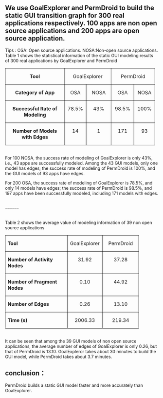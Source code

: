 We use GoalExplorer and PermDroid to build the static GUI transition graph for 300 real applications respectively.  100 apps are non open source applications and 200 apps are open source application.
-------  
Tips :     OSA: Open source applications.        NOSA:Non-open source applications.  <br>
Table 1 shows the statistical information of the static GUI modeling results of 300 real applications by GoalExplorer and PermDroid <br>

<table class="MsoTableGrid" border="1" cellspacing="0" cellpadding="0" style="border-collapse:collapse;border:none;mso-border-alt:solid windowtext .5pt;
 mso-yfti-tbllook:1184;mso-padding-alt:0cm 5.4pt 0cm 5.4pt">
 <tbody><tr style="mso-yfti-irow:0;mso-yfti-firstrow:yes;height:13.0pt">
  <td width="179" valign="top" style="width:134.3pt;border:solid windowtext 1.0pt;
  mso-border-alt:solid windowtext .5pt;padding:0cm 5.4pt 0cm 5.4pt;height:13.0pt">
  <p class="MsoNormal" align="center" style="text-align:center"><b style="mso-bidi-font-weight:normal"><span lang="EN-US" style="mso-bidi-font-size:
  10.5pt;mso-bidi-font-family:&quot;Times New Roman&quot;;mso-bidi-theme-font:minor-bidi">Tool<o:p></o:p></span></b></p>
  </td>
  <td width="123" colspan="2" valign="top" style="width:92.1pt;border:solid windowtext 1.0pt;
  border-left:none;mso-border-left-alt:solid windowtext .5pt;mso-border-alt:
  solid windowtext .5pt;padding:0cm 5.4pt 0cm 5.4pt;height:13.0pt">
  <p class="MsoNormal" align="center" style="text-align:center"><span class="SpellE"><span lang="EN-US" style="mso-bidi-font-size:10.5pt;mso-bidi-font-family:&quot;Times New Roman&quot;;
  mso-bidi-theme-font:minor-bidi">GoalExplorer</span></span><span lang="EN-US" style="mso-bidi-font-size:10.5pt;mso-bidi-font-family:&quot;Times New Roman&quot;;
  mso-bidi-theme-font:minor-bidi"><o:p></o:p></span></p>
  </td>
  <td width="113" colspan="2" valign="top" style="width:3.0cm;border:solid windowtext 1.0pt;
  border-left:none;mso-border-left-alt:solid windowtext .5pt;mso-border-alt:
  solid windowtext .5pt;padding:0cm 5.4pt 0cm 5.4pt;height:13.0pt">
  <p class="MsoNormal" align="center" style="text-align:center"><span class="SpellE"><span lang="EN-US" style="mso-bidi-font-size:10.5pt;mso-bidi-font-family:&quot;Times New Roman&quot;;
  mso-bidi-theme-font:minor-bidi">PermDroid</span></span><span lang="EN-US" style="mso-bidi-font-size:10.5pt;mso-bidi-font-family:&quot;Times New Roman&quot;;
  mso-bidi-theme-font:minor-bidi"><o:p></o:p></span></p>
  </td>
 </tr>
 <tr style="mso-yfti-irow:1">
  <td width="179" valign="top" style="width:134.3pt;border:solid windowtext 1.0pt;
  border-top:none;mso-border-top-alt:solid windowtext .5pt;mso-border-alt:solid windowtext .5pt;
  padding:0cm 5.4pt 0cm 5.4pt">
  <p class="MsoNormal" align="center" style="text-align:center"><b style="mso-bidi-font-weight:normal"><span lang="EN-US" style="mso-bidi-font-size:
  10.5pt;mso-bidi-font-family:&quot;Times New Roman&quot;;mso-bidi-theme-font:minor-bidi">Category
  of App<o:p></o:p></span></b></p>
  </td>
  <td width="57" valign="top" style="width:42.5pt;border-top:none;border-left:none;
  border-bottom:solid windowtext 1.0pt;border-right:solid windowtext 1.0pt;
  mso-border-top-alt:solid windowtext .5pt;mso-border-left-alt:solid windowtext .5pt;
  mso-border-alt:solid windowtext .5pt;padding:0cm 5.4pt 0cm 5.4pt">
  <p class="MsoNormal" align="center" style="text-align:center"><span lang="EN-US" style="mso-bidi-font-size:10.5pt;mso-bidi-font-family:&quot;Times New Roman&quot;;
  mso-bidi-theme-font:minor-bidi">OSA<o:p></o:p></span></p>
  </td>
  <td width="66" valign="top" style="width:49.6pt;border-top:none;border-left:none;
  border-bottom:solid windowtext 1.0pt;border-right:solid windowtext 1.0pt;
  mso-border-top-alt:solid windowtext .5pt;mso-border-left-alt:solid windowtext .5pt;
  mso-border-alt:solid windowtext .5pt;padding:0cm 5.4pt 0cm 5.4pt">
  <p class="MsoNormal" align="center" style="text-align:center"><span lang="EN-US" style="mso-bidi-font-size:10.5pt;mso-bidi-font-family:&quot;Times New Roman&quot;;
  mso-bidi-theme-font:minor-bidi">NOSA<o:p></o:p></span></p>
  </td>
  <td width="60" valign="top" style="width:45.1pt;border-top:none;border-left:none;
  border-bottom:solid windowtext 1.0pt;border-right:solid windowtext 1.0pt;
  mso-border-top-alt:solid windowtext .5pt;mso-border-left-alt:solid windowtext .5pt;
  mso-border-alt:solid windowtext .5pt;padding:0cm 5.4pt 0cm 5.4pt">
  <p class="MsoNormal" align="center" style="text-align:center"><span lang="EN-US" style="mso-bidi-font-size:10.5pt;mso-bidi-font-family:&quot;Times New Roman&quot;;
  mso-bidi-theme-font:minor-bidi">OSA<o:p></o:p></span></p>
  </td>
  <td width="53" valign="top" style="width:39.95pt;border-top:none;border-left:
  none;border-bottom:solid windowtext 1.0pt;border-right:solid windowtext 1.0pt;
  mso-border-top-alt:solid windowtext .5pt;mso-border-left-alt:solid windowtext .5pt;
  mso-border-alt:solid windowtext .5pt;padding:0cm 5.4pt 0cm 5.4pt">
  <p class="MsoNormal" align="center" style="text-align:center"><span lang="EN-US" style="mso-bidi-font-size:10.5pt;mso-bidi-font-family:&quot;Times New Roman&quot;;
  mso-bidi-theme-font:minor-bidi">NOSA<o:p></o:p></span></p>
  </td>
 </tr>
 <tr style="mso-yfti-irow:2">
  <td width="179" valign="top" style="width:134.3pt;border:solid windowtext 1.0pt;
  border-top:none;mso-border-top-alt:solid windowtext .5pt;mso-border-alt:solid windowtext .5pt;
  padding:0cm 5.4pt 0cm 5.4pt">
  <p class="MsoNormal" align="center" style="text-align:center"><b style="mso-bidi-font-weight:normal"><span lang="EN-US" style="mso-bidi-font-size:
  10.5pt;mso-bidi-font-family:&quot;Times New Roman&quot;;mso-bidi-theme-font:minor-bidi">Successful
  Rate of</span><span lang="EN-US"> </span></b><b style="mso-bidi-font-weight:
  normal"><span lang="EN-US" style="mso-bidi-font-size:10.5pt;mso-bidi-font-family:
  &quot;Times New Roman&quot;;mso-bidi-theme-font:minor-bidi">Modeling<o:p></o:p></span></b></p>
  </td>
  <td width="57" valign="top" style="width:42.5pt;border-top:none;border-left:none;
  border-bottom:solid windowtext 1.0pt;border-right:solid windowtext 1.0pt;
  mso-border-top-alt:solid windowtext .5pt;mso-border-left-alt:solid windowtext .5pt;
  mso-border-alt:solid windowtext .5pt;padding:0cm 5.4pt 0cm 5.4pt">
  <p class="MsoNormal" align="center" style="text-align:center"><span lang="EN-US" style="mso-bidi-font-size:10.5pt;mso-bidi-font-family:&quot;Times New Roman&quot;;
  mso-bidi-theme-font:minor-bidi">78.5%<o:p></o:p></span></p>
  </td>
  <td width="66" valign="top" style="width:49.6pt;border-top:none;border-left:none;
  border-bottom:solid windowtext 1.0pt;border-right:solid windowtext 1.0pt;
  mso-border-top-alt:solid windowtext .5pt;mso-border-left-alt:solid windowtext .5pt;
  mso-border-alt:solid windowtext .5pt;padding:0cm 5.4pt 0cm 5.4pt">
  <p class="MsoNormal" align="center" style="text-align:center"><span lang="EN-US" style="mso-bidi-font-size:10.5pt;mso-bidi-font-family:&quot;Times New Roman&quot;;
  mso-bidi-theme-font:minor-bidi">43%<o:p></o:p></span></p>
  </td>
  <td width="60" valign="top" style="width:45.1pt;border-top:none;border-left:none;
  border-bottom:solid windowtext 1.0pt;border-right:solid windowtext 1.0pt;
  mso-border-top-alt:solid windowtext .5pt;mso-border-left-alt:solid windowtext .5pt;
  mso-border-alt:solid windowtext .5pt;padding:0cm 5.4pt 0cm 5.4pt">
  <p class="MsoNormal" align="center" style="text-align:center"><span lang="EN-US" style="mso-bidi-font-size:10.5pt;mso-bidi-font-family:&quot;Times New Roman&quot;;
  mso-bidi-theme-font:minor-bidi">98.5%<o:p></o:p></span></p>
  </td>
  <td width="53" valign="top" style="width:39.95pt;border-top:none;border-left:
  none;border-bottom:solid windowtext 1.0pt;border-right:solid windowtext 1.0pt;
  mso-border-top-alt:solid windowtext .5pt;mso-border-left-alt:solid windowtext .5pt;
  mso-border-alt:solid windowtext .5pt;padding:0cm 5.4pt 0cm 5.4pt">
  <p class="MsoNormal" align="center" style="text-align:center"><span lang="EN-US" style="mso-bidi-font-size:10.5pt;mso-bidi-font-family:&quot;Times New Roman&quot;;
  mso-bidi-theme-font:minor-bidi">100%<o:p></o:p></span></p>
  </td>
 </tr>
 <tr style="mso-yfti-irow:3;mso-yfti-lastrow:yes">
  <td width="179" valign="top" style="width:134.3pt;border:solid windowtext 1.0pt;
  border-top:none;mso-border-top-alt:solid windowtext .5pt;mso-border-alt:solid windowtext .5pt;
  padding:0cm 5.4pt 0cm 5.4pt">
  <p class="MsoNormal" align="center" style="text-align:center"><b style="mso-bidi-font-weight:normal"><span lang="EN-US" style="mso-bidi-font-size:
  10.5pt;mso-bidi-font-family:&quot;Times New Roman&quot;;mso-bidi-theme-font:minor-bidi">Number
  of Models with Edges<o:p></o:p></span></b></p>
  </td>
  <td width="57" valign="top" style="width:42.5pt;border-top:none;border-left:none;
  border-bottom:solid windowtext 1.0pt;border-right:solid windowtext 1.0pt;
  mso-border-top-alt:solid windowtext .5pt;mso-border-left-alt:solid windowtext .5pt;
  mso-border-alt:solid windowtext .5pt;padding:0cm 5.4pt 0cm 5.4pt">
  <p class="MsoNormal" align="center" style="text-align:center"><span lang="EN-US" style="mso-bidi-font-size:10.5pt;mso-bidi-font-family:&quot;Times New Roman&quot;;
  mso-bidi-theme-font:minor-bidi">14<o:p></o:p></span></p>
  </td>
  <td width="66" valign="top" style="width:49.6pt;border-top:none;border-left:none;
  border-bottom:solid windowtext 1.0pt;border-right:solid windowtext 1.0pt;
  mso-border-top-alt:solid windowtext .5pt;mso-border-left-alt:solid windowtext .5pt;
  mso-border-alt:solid windowtext .5pt;padding:0cm 5.4pt 0cm 5.4pt">
  <p class="MsoNormal" align="center" style="text-align:center"><span lang="EN-US" style="mso-bidi-font-size:10.5pt;mso-bidi-font-family:&quot;Times New Roman&quot;;
  mso-bidi-theme-font:minor-bidi">1<o:p></o:p></span></p>
  </td>
  <td width="60" valign="top" style="width:45.1pt;border-top:none;border-left:none;
  border-bottom:solid windowtext 1.0pt;border-right:solid windowtext 1.0pt;
  mso-border-top-alt:solid windowtext .5pt;mso-border-left-alt:solid windowtext .5pt;
  mso-border-alt:solid windowtext .5pt;padding:0cm 5.4pt 0cm 5.4pt">
  <p class="MsoNormal" align="center" style="text-align:center"><span lang="EN-US" style="mso-bidi-font-size:10.5pt;mso-bidi-font-family:&quot;Times New Roman&quot;;
  mso-bidi-theme-font:minor-bidi">171<o:p></o:p></span></p>
  </td>
  <td width="53" valign="top" style="width:39.95pt;border-top:none;border-left:
  none;border-bottom:solid windowtext 1.0pt;border-right:solid windowtext 1.0pt;
  mso-border-top-alt:solid windowtext .5pt;mso-border-left-alt:solid windowtext .5pt;
  mso-border-alt:solid windowtext .5pt;padding:0cm 5.4pt 0cm 5.4pt">
  <p class="MsoNormal" align="center" style="text-align:center"><span lang="EN-US" style="mso-bidi-font-size:10.5pt;mso-bidi-font-family:&quot;Times New Roman&quot;;
  mso-bidi-theme-font:minor-bidi">93<o:p></o:p></span></p>
  </td>
 </tr>
</tbody></table>

<br>
For 100 NOSA, the success rate of modeling of GoalExplorer is only 43%, i.e., 43 apps are successfully modeled. Among the 43 GUI models, only one model has edges; the success rate of modeling of PermDroid is 100%, and the GUI models of 93 apps have edges.

For 200 OSA, the success rate of modeling of GoalExplorer is 78.5%, and only 14 models have edges; the success rate of PermDroid is 98.5%, and 197 apps have been successfully modeled, including 171 models with edges.
<br>

<br>
-------  

<br> Table 2 shows the average value of modeling information of 39 non open source applications

<table class="MsoTableGrid" border="1" cellspacing="0" cellpadding="0" style="border-collapse:collapse;border:none;mso-border-alt:solid windowtext .5pt;
 mso-yfti-tbllook:1184;mso-padding-alt:0cm 5.4pt 0cm 5.4pt">
 <tbody><tr style="mso-yfti-irow:0;mso-yfti-firstrow:yes">
  <td width="188" valign="top" style="width:141.35pt;border:solid windowtext 1.0pt;
  mso-border-alt:solid windowtext .5pt;padding:0cm 5.4pt 0cm 5.4pt">
  <p class="MsoNormal"><b style="mso-bidi-font-weight:normal"><span lang="EN-US" style="font-size:12.0pt;mso-bidi-font-size:15.0pt;mso-bidi-font-family:&quot;Times New Roman&quot;;
  mso-bidi-theme-font:minor-bidi">Tool<o:p></o:p></span></b></p>
  </td>
  <td width="100" valign="top" style="width:75.15pt;border:solid windowtext 1.0pt;
  border-left:none;mso-border-left-alt:solid windowtext .5pt;mso-border-alt:
  solid windowtext .5pt;padding:0cm 5.4pt 0cm 5.4pt">
  <p class="MsoNormal" align="center" style="text-align:center"><span class="SpellE"><span lang="EN-US" style="mso-bidi-font-size:10.5pt;mso-bidi-font-family:&quot;Times New Roman&quot;;
  mso-bidi-theme-font:minor-bidi">GoalExplorer</span></span><span lang="EN-US" style="font-size:12.0pt;mso-bidi-font-size:15.0pt;mso-bidi-font-family:&quot;Times New Roman&quot;;
  mso-bidi-theme-font:minor-bidi"><o:p></o:p></span></p>
  </td>
  <td width="104" valign="top" style="width:78.3pt;border:solid windowtext 1.0pt;
  border-left:none;mso-border-left-alt:solid windowtext .5pt;mso-border-alt:
  solid windowtext .5pt;padding:0cm 5.4pt 0cm 5.4pt">
  <p class="MsoNormal" align="center" style="text-align:center"><span class="SpellE"><span lang="EN-US" style="mso-bidi-font-size:10.5pt;mso-bidi-font-family:&quot;Times New Roman&quot;;
  mso-bidi-theme-font:minor-bidi">PermDroid</span></span><span lang="EN-US" style="font-size:12.0pt;mso-bidi-font-size:15.0pt;mso-bidi-font-family:&quot;Times New Roman&quot;;
  mso-bidi-theme-font:minor-bidi"><o:p></o:p></span></p>
  </td>
 </tr>
 <tr style="mso-yfti-irow:1">
  <td width="188" valign="top" style="width:141.35pt;border:solid windowtext 1.0pt;
  border-top:none;mso-border-top-alt:solid windowtext .5pt;mso-border-alt:solid windowtext .5pt;
  padding:0cm 5.4pt 0cm 5.4pt">
  <p class="MsoNormal"><b style="mso-bidi-font-weight:normal"><span lang="EN-US" style="mso-bidi-font-size:10.5pt;mso-bidi-font-family:&quot;Times New Roman&quot;;
  mso-bidi-theme-font:minor-bidi">Number of Activity Nodes<o:p></o:p></span></b></p>
  </td>
  <td width="100" valign="top" style="width:75.15pt;border-top:none;border-left:
  none;border-bottom:solid windowtext 1.0pt;border-right:solid windowtext 1.0pt;
  mso-border-top-alt:solid windowtext .5pt;mso-border-left-alt:solid windowtext .5pt;
  mso-border-alt:solid windowtext .5pt;padding:0cm 5.4pt 0cm 5.4pt">
  <p class="MsoNormal" align="center" style="text-align:center"><span lang="EN-US" style="mso-bidi-font-size:10.5pt;mso-bidi-font-family:&quot;Times New Roman&quot;;
  mso-bidi-theme-font:minor-bidi">31.92<o:p></o:p></span></p>
  </td>
  <td width="104" valign="top" style="width:78.3pt;border-top:none;border-left:
  none;border-bottom:solid windowtext 1.0pt;border-right:solid windowtext 1.0pt;
  mso-border-top-alt:solid windowtext .5pt;mso-border-left-alt:solid windowtext .5pt;
  mso-border-alt:solid windowtext .5pt;padding:0cm 5.4pt 0cm 5.4pt">
  <p class="MsoNormal" align="center" style="text-align:center"><span lang="EN-US" style="mso-bidi-font-size:10.5pt;mso-bidi-font-family:&quot;Times New Roman&quot;;
  mso-bidi-theme-font:minor-bidi">37.28<o:p></o:p></span></p>
  </td>
 </tr>
 <tr style="mso-yfti-irow:2">
  <td width="188" valign="top" style="width:141.35pt;border:solid windowtext 1.0pt;
  border-top:none;mso-border-top-alt:solid windowtext .5pt;mso-border-alt:solid windowtext .5pt;
  padding:0cm 5.4pt 0cm 5.4pt">
  <p class="MsoNormal"><b style="mso-bidi-font-weight:normal"><span lang="EN-US" style="mso-bidi-font-size:10.5pt;mso-bidi-font-family:&quot;Times New Roman&quot;;
  mso-bidi-theme-font:minor-bidi">Number of Fragment Nodes<o:p></o:p></span></b></p>
  </td>
  <td width="100" valign="top" style="width:75.15pt;border-top:none;border-left:
  none;border-bottom:solid windowtext 1.0pt;border-right:solid windowtext 1.0pt;
  mso-border-top-alt:solid windowtext .5pt;mso-border-left-alt:solid windowtext .5pt;
  mso-border-alt:solid windowtext .5pt;padding:0cm 5.4pt 0cm 5.4pt">
  <p class="MsoNormal" align="center" style="text-align:center"><span lang="EN-US" style="mso-bidi-font-size:10.5pt;mso-bidi-font-family:&quot;Times New Roman&quot;;
  mso-bidi-theme-font:minor-bidi">0.10<o:p></o:p></span></p>
  </td>
  <td width="104" valign="top" style="width:78.3pt;border-top:none;border-left:
  none;border-bottom:solid windowtext 1.0pt;border-right:solid windowtext 1.0pt;
  mso-border-top-alt:solid windowtext .5pt;mso-border-left-alt:solid windowtext .5pt;
  mso-border-alt:solid windowtext .5pt;padding:0cm 5.4pt 0cm 5.4pt">
  <p class="MsoNormal" align="center" style="text-align:center"><span lang="EN-US" style="mso-bidi-font-size:10.5pt;mso-bidi-font-family:&quot;Times New Roman&quot;;
  mso-bidi-theme-font:minor-bidi">44.92<o:p></o:p></span></p>
  </td>
 </tr>
 <tr style="mso-yfti-irow:3">
  <td width="188" valign="top" style="width:141.35pt;border:solid windowtext 1.0pt;
  border-top:none;mso-border-top-alt:solid windowtext .5pt;mso-border-alt:solid windowtext .5pt;
  padding:0cm 5.4pt 0cm 5.4pt">
  <p class="MsoNormal"><b style="mso-bidi-font-weight:normal"><span lang="EN-US" style="mso-bidi-font-size:10.5pt;mso-bidi-font-family:&quot;Times New Roman&quot;;
  mso-bidi-theme-font:minor-bidi">Number of Edges<o:p></o:p></span></b></p>
  </td>
  <td width="100" valign="top" style="width:75.15pt;border-top:none;border-left:
  none;border-bottom:solid windowtext 1.0pt;border-right:solid windowtext 1.0pt;
  mso-border-top-alt:solid windowtext .5pt;mso-border-left-alt:solid windowtext .5pt;
  mso-border-alt:solid windowtext .5pt;padding:0cm 5.4pt 0cm 5.4pt">
  <p class="MsoNormal" align="center" style="text-align:center"><span lang="EN-US" style="mso-bidi-font-size:10.5pt;mso-bidi-font-family:&quot;Times New Roman&quot;;
  mso-bidi-theme-font:minor-bidi">0.26<o:p></o:p></span></p>
  </td>
  <td width="104" valign="top" style="width:78.3pt;border-top:none;border-left:
  none;border-bottom:solid windowtext 1.0pt;border-right:solid windowtext 1.0pt;
  mso-border-top-alt:solid windowtext .5pt;mso-border-left-alt:solid windowtext .5pt;
  mso-border-alt:solid windowtext .5pt;padding:0cm 5.4pt 0cm 5.4pt">
  <p class="MsoNormal" align="center" style="text-align:center"><span lang="EN-US" style="mso-bidi-font-size:10.5pt;mso-bidi-font-family:&quot;Times New Roman&quot;;
  mso-bidi-theme-font:minor-bidi">13.10<o:p></o:p></span></p>
  </td>
 </tr>
 <tr style="mso-yfti-irow:4;mso-yfti-lastrow:yes">
  <td width="188" valign="top" style="width:141.35pt;border:solid windowtext 1.0pt;
  border-top:none;mso-border-top-alt:solid windowtext .5pt;mso-border-alt:solid windowtext .5pt;
  padding:0cm 5.4pt 0cm 5.4pt">
  <p class="MsoNormal"><b style="mso-bidi-font-weight:normal"><span lang="EN-US" style="mso-bidi-font-size:10.5pt;mso-bidi-font-family:&quot;Times New Roman&quot;;
  mso-bidi-theme-font:minor-bidi">Time (s) <o:p></o:p></span></b></p>
  </td>
  <td width="100" valign="top" style="width:75.15pt;border-top:none;border-left:
  none;border-bottom:solid windowtext 1.0pt;border-right:solid windowtext 1.0pt;
  mso-border-top-alt:solid windowtext .5pt;mso-border-left-alt:solid windowtext .5pt;
  mso-border-alt:solid windowtext .5pt;padding:0cm 5.4pt 0cm 5.4pt">
  <p class="MsoNormal" align="center" style="text-align:center"><span lang="EN-US" style="mso-bidi-font-size:10.5pt;mso-bidi-font-family:&quot;Times New Roman&quot;;
  mso-bidi-theme-font:minor-bidi">2006.33<o:p></o:p></span></p>
  </td>
  <td width="104" valign="top" style="width:78.3pt;border-top:none;border-left:
  none;border-bottom:solid windowtext 1.0pt;border-right:solid windowtext 1.0pt;
  mso-border-top-alt:solid windowtext .5pt;mso-border-left-alt:solid windowtext .5pt;
  mso-border-alt:solid windowtext .5pt;padding:0cm 5.4pt 0cm 5.4pt">
  <p class="MsoNormal" align="center" style="text-align:center"><span lang="EN-US" style="mso-bidi-font-size:10.5pt;mso-bidi-font-family:&quot;Times New Roman&quot;;
  mso-bidi-theme-font:minor-bidi">219.34<o:p></o:p></span></p>
  </td>
 </tr>
</tbody></table>

<br>
It can be seen that among the 39 GUI models of non open source applications, the average number of edges of  GoalExplorer is only 0.26, but that of PermDroid is 13.10.  
GoalExpleror takes about 30 minutes to build the GUI model, while PermDroid takes about 3.7 minutes.

conclusion：
---
PermDroid builds a static GUI model faster and more accurately than GoalExplorer.



